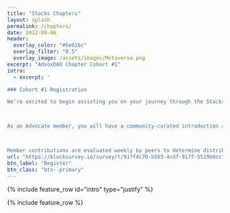 ```yaml
---
title: "Stacks Chapters"
layout: splash
permalink: /chapters/
date: 2022-09-06
header:
  overlay_color: "#5e616c"
  overlay_filter: "0.5"
  overlay_image: /assets/images/Metaverse.png
excerpt: "AdvoxDAO Chapter Cohort #1"
intro: 
  - excerpt: '

### Cohort #1 Registration

We’re excited to begin assisting you on your journey through the Stacks ecosystem!We’ve created an intuitive onboarding process, that we hope can help you in learning more about Stacks and discover the many parts of the powerful ecosystem. As such, you’ve been selected to participate in the first AdvoxDAO cohort of Stacks Chapters. 



As an Advocate member, you will have a community-curated introduction and walkthrough of our exciting Stacks ecosystem. We also have great ways to share your contributions with the broader community.



Member contributions are evaluated weekly by peers to determine distributions of rewards from our AdvoxDAO stacking pool.'
url: "https://blocksurvey.io/survey/t/917f4c70-b583-4cdf-917f-5519b0ccf988/r/o"
btn_label: "Register"
btn_class: "btn--primary" 
---
```


{% include feature_row id="intro" type="justify" %}

{% include feature_row %}

